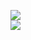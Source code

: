 [![](https://img.shields.io/badge/Made%20With-Github%20Spray-lightgrey.svg?style=for-the-badge&logo=github)](https://github.com/Annihil/github-spray#16704)  
[![](https://i.imgur.com/2DrTn0Z.gif)](https://github.com/Annihil/github-spray)